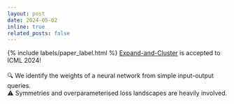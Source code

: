 ```yaml
---
layout: post
date: 2024-05-02 
inline: true
related_posts: false
---
```


{% include labels/paper_label.html %} <a href='https://proceedings.mlr.press/v235/martinelli24a.html'>Expand-and-Cluster</a> is accepted to ICML 2024! <br> <br> 🔍 We identify the weights of a neural network from simple input-output queries. <br> ⚠️ Symmetries and overparameterised loss landscapes are heavily involved.